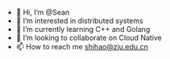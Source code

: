- 👋 Hi, I’m @Sean
- 👀 I’m interested in distributed systems
- 🌱 I’m currently learning C++ and Golang
- 💞️ I’m looking to collaborate on Cloud Native
- 📫 How to reach me shihao@zju.edu.cn

<!---
SeanShi-prog/SeanShi-prog is a ✨ special ✨ repository because its `README.md` (this file) appears on your GitHub profile.
You can click the Preview link to take a look at your changes.
--->
